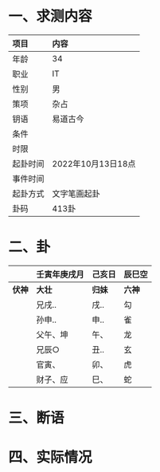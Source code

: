 # 一、求测内容
|项目|内容|
|:-|:-|
|年龄|34|
|职业|IT|
|性别|男|
|策项|杂占|
|钥语|易道古今|
|条件||
|时限||
|起卦时间|2022年10月13日18点|
|事件时间||
|起卦方式|文字笔画起卦|
|卦码|413卦|

# 二、卦
||壬寅年庚戌月|己亥日|辰巳空|
|:-|:-|:-|:-|
|**伏神**|**大壮**|**归妹**|**六神**|
||兄戌..|戌..|勾|
||孙申..|申..|雀|
||父午、坤|午、|龙|
||兄辰○|丑..|玄|
||官寅、|卯、|虎|
||财子、应|巳、|蛇|


# 三、断语

# 四、实际情况